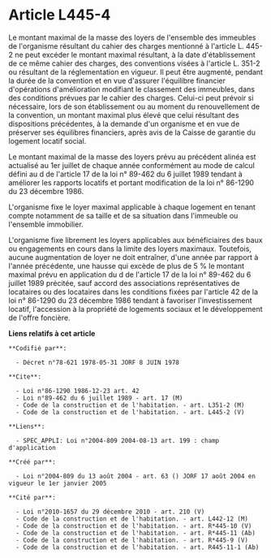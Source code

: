 # Article L445-4

Le montant maximal de la masse des loyers de l'ensemble des immeubles de l'organisme résultant du cahier des charges
mentionné à l'article L. 445-2 ne peut excéder le montant maximal résultant, à la date d'établissement de ce même cahier des
charges, des conventions visées à l'article L. 351-2 ou résultant de la réglementation en vigueur. Il peut être augmenté,
pendant la durée de la convention et en vue d'assurer l'équilibre financier d'opérations d'amélioration modifiant le
classement des immeubles, dans des conditions prévues par le cahier des charges. Celui-ci peut prévoir si nécessaire, lors de
son établissement ou au moment du renouvellement de la convention, un montant maximal plus élevé que celui résultant des
dispositions précédentes, à la demande d'un organisme et en vue de préserver ses équilibres financiers, après avis de la
Caisse de garantie du logement locatif social.

Le montant maximal de la masse des loyers prévu au précédent alinéa est actualisé au 1er juillet de chaque année conformément
au mode de calcul défini au d de l'article 17 de la loi n° 89-462 du 6 juillet 1989 tendant à améliorer les rapports locatifs
et portant modification de la loi n° 86-1290 du 23 décembre 1986.

L'organisme fixe le loyer maximal applicable à chaque logement en tenant compte notamment de sa taille et de sa situation
dans l'immeuble ou l'ensemble immobilier.

L'organisme fixe librement les loyers applicables aux bénéficiaires des baux ou engagements en cours dans la limite des
loyers maximaux. Toutefois, aucune augmentation de loyer ne doit entraîner, d'une année par rapport à l'année précédente, une
hausse qui excède de plus de 5 % le montant maximal prévu en application du d de l'article 17 de la loi n° 89-462 du 6
juillet 1989 précitée, sauf accord des associations représentatives de locataires ou des locataires dans les conditions
fixées par l'article 42 de la loi n° 86-1290 du 23 décembre 1986 tendant à favoriser l'investissement locatif, l'accession à
la propriété de logements sociaux et le développement de l'offre foncière.

**Liens relatifs à cet article**

	**Codifié par**:

	  - Décret n°78-621 1978-05-31 JORF 8 JUIN 1978

	**Cite**:

	  - Loi n°86-1290 1986-12-23 art. 42
	  - Loi n°89-462 du 6 juillet 1989 - art. 17 (M)
	  - Code de la construction et de l'habitation. - art. L351-2 (M)
	  - Code de la construction et de l'habitation. - art. L445-2 (V)

	**Liens**:

	  - SPEC_APPLI: Loi n°2004-809 2004-08-13 art. 199 : champ d'application

	**Créé par**:

	  - Loi n°2004-809 du 13 août 2004 - art. 63 () JORF 17 août 2004 en vigueur le 1er janvier 2005

	**Cité par**:

	  - Loi n°2010-1657 du 29 décembre 2010 - art. 210 (V)
	  - Code de la construction et de l'habitation. - art. L442-12 (M)
	  - Code de la construction et de l'habitation. - art. R*445-10 (V)
	  - Code de la construction et de l'habitation. - art. R*445-11 (Ab)
	  - Code de la construction et de l'habitation. - art. R*445-9 (V)
	  - Code de la construction et de l'habitation. - art. R445-11-1 (Ab)
